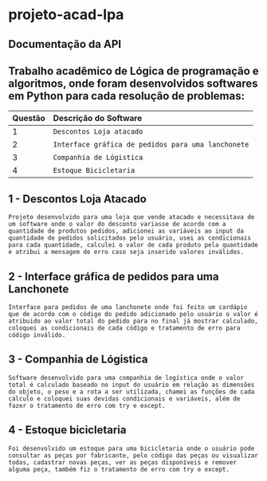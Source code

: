 # projeto-acad-lpa
## Documentação da API


## Trabalho acadêmico de Lógica de programação e algoritmos, onde foram desenvolvidos softwares em Python para cada resolução de problemas:
| Questão   | Descrição do Software |
| :---------- | :--------- | 
| 1| `Descontos Loja atacado` |
| 2| `Interface gráfica de pedidos para uma lanchonete` |
| 3| `Companhia de Lógistica` |
| 4| `Estoque Bicicletaria` |

## 1 - Descontos Loja Atacado  
```Projeto desenvolvido para uma loja que vende atacado e necessitava de um software onde o valor do desconto variasse de acordo com a quantidade de produtos pedidos, adicionei as variáveis ao input da quantidade de pedidos solicitados pelo usuário, usei as condicionais para cada quantidade, calculei o valor de cada produto pela quantidade e atribui a mensagem de erro caso seja inserido valores inválidos.```
## 2 - Interface gráfica de pedidos para uma Lanchonete
```Interface para pedidos de uma lanchonete onde foi feito um cardápio que de acordo com o código do pedido adicionado pelo usuário o valor é atribuido ao valor total do pedido para no final já mostrar calculado, coloquei as condicionais de cada código e tratamento de erro para código inválido. ```
## 3 - Companhia de Lógistica
```Software desenvolvido para uma companhia de logística onde o valor total é calculado baseado no input do usuário em relação as dimensões do objeto, o peso e a rota a ser utilizada, chamei as funções de cada cálculo e coloquei suas devidas condicionais e variáveis, além de fazer o tratamento de erro com try e except. ```
## 4 - Estoque bicicletaria
 ```Foi desenvolvido um estoque para uma bicicletaria onde o usuário pode consultar as peças por fabricante, pelo código das peças ou visualizar todas, cadastrar novas peças, ver as peças disponíveis e remover alguma peça, também fiz o tratamento de erro com try e except.  ```
